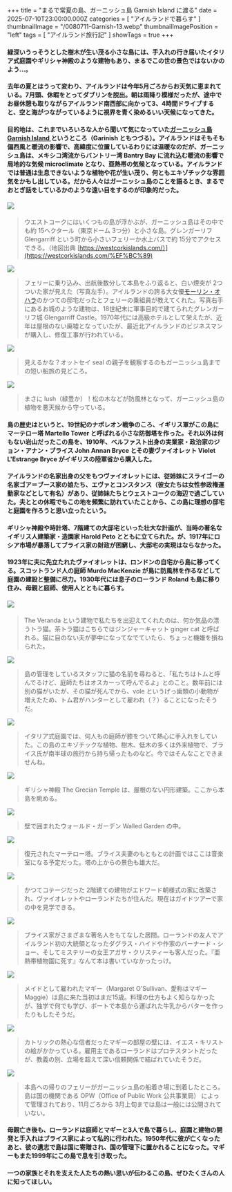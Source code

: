 +++
title = "まるで常夏の島、ガーニッシュ島 Garnish Island に渡る"
date = 2025-07-10T23:00:00.000Z
categories = [ "アイルランドで暮らす" ]
thumbnailImage = "/0080711-Garnish-13.webp"
thumbnailImagePosition = "left"
tags = [ "アイルランド旅行記" ]
showTags = true
+++

#### 緑深いうっそうとした樹木が生い茂る小さな島には、手入れの行き届いたイタリア式庭園やギリシャ神殿のような建物もあり、まるでこの世の景色ではないかのよう...。

<!--more-->

#### 去年の夏とはうって変わり、アイルランドは今年5月ごろからお天気に恵まれている。7月頭、休暇をとってダブリンを脱出。朝は雨降り模様だったが、途中でお昼休憩も取りながらアイルランド南西部に向かって3、4時間ドライブすると、空と海がつながっているように視界を青く染めるいい天候になってきた。

#### 目的地は、これまでいろいろな人から聞いて気になっていた[ガーニッシュ島 Garnish Island ](https://heritageireland.ie/visit/places-to-visit/ilnacullin-garinish-island/)というところ（Garinish ともつづる）。アイルランドはそもそも偏西風と暖流の影響で、高緯度に位置しているわりには温暖なのだが、ガーニッシュ島は、メキシコ湾流からバントリー湾 Bantry Bay に流れ込む暖流の影響で局地的な気候 microclimate となり、亜熱帯の気候となっている。アイルランドでは普通は生息できないような植物や花が生い茂り、何ともエキゾチックな雰囲気をかもし出している。だから人々はガーニッシュ島のことを語るとき、まるでおとぎ話をしているかのような遠い目をするのが印象的だった。  

#### ![](/0080711-Garnish-1.webp)

> ウエストコークにはいくつもの島が浮かぶが、ガーニッシュ島はその中でも約 15ヘクタール（東京ドーム 3つ分）と小さな島。グレンガーリフ Glengarriff という町から小さいフェリーか水上バスで約 15分でアクセスできる。（地図出典 [https://westcorkislands.com/）](https://westcorkislands.com/%EF%BC%89)

![](/0080711-Garnish-3.webp)

> フェリーに乗り込み、出航後数分して本島をふり返ると、白い煙突が 2つついた家が見えた（写真左手）。アイルランドの誇る大女優[モーリン・オハラ](https://www.riastra.com/2021/09/%E3%83%A1%E3%82%A2%E3%83%AA%E3%83%BC%E3%81%AE%E9%81%8B%E5%91%BD/)のかつての邸宅だったとフェリーの乗組員が教えてくれた。写真右手にあるお城のような建物は、18世紀末に軍事目的で建てられたグレンガーリフ城 Glengarriff Castle。1970年代には高級ホテルとして栄えたが、近年は屋根のない廃墟となっていたが、最近北アイルランドのビジネスマンが購入し、修復工事が行われている。

![](/0080711-Garnish-2.webp)

> 見えるかな？オットセイ seal の親子を観察するのもガーニッシュ島までの短い船旅の見どころ。

![](/0080711-Garnish-5.webp)

> まさに lush（緑豊か）！松の木などが防風林となって、ガーニッシュ島の植物を悪天候から守っている。

#### 島の歴史はというと、19世紀のナポレオン戦争のころ、イギリス軍がこの島にマーテロー塔 Martello Tower と呼ばれる小さな防御塔を作った。それ以外は何もない岩山だったこの島を、1910年、ベルファスト出身の実業家・政治家のジョン・アナン・ブライス John Annan Bryce とその妻ヴァイオレット Violet L'Estrange Bryce がイギリスの陸軍省から購入した。

#### アイルランドの名家出身の父をもつヴァイオレットには、従姉妹にスライゴーの名家ゴア＝ブース家の娘たち、エヴァとコンスタンス（彼女たちは女性参政権運動家などとして有名）があり、従姉妹たちとウェストコークの海辺で過ごしていた。夫ととの休暇でもこの地を頻繁に訪れていたことから、この島に理想の邸宅と庭園を作ろうと思い立ったという。

#### ギリシャ神殿や時計塔、7階建ての大邸宅といった壮大な計画が、当時の著名なイギリス人建築家・造園家 Harold Peto とともに立てられた。が、1917年にロシア市場が暴落してブライス家の財政が困窮し、大邸宅の実現はならなかった。

#### 1923年に夫に先立たれたヴァイオレットは、ロンドンの自宅から島に移ってくる。スコットランド人の庭師 Murdo MacKenzie が島に防風林を作るなどして庭園の建設と整備に尽力。1930年代には息子のローランド Roland も島に移り住み、母親と庭師、使用人とともに暮らす。

#### ![](/0080711-Garnish-15.webp)

> The Veranda という建物で私たちを出迎えてくれたのは、何か気品の漂うトラ猫。茶トラ猫はこちらではジンジャーキャット ginger cat と呼ばれる。猫に目のない夫が夢中になってなでていたら、ちょっと機嫌を損ねられた。

![](/0080711-Garnish-14.webp)

> 島の管理をしているスタッフに猫の名前を尋ねると、「私たちはトムと呼んでるけど、庭師たちはオスカーって呼んでるよ」とのこと。数年前には別の猫がいたが、その猫が死んでから、vole というげっ歯類の小動物が増えたため、トム君がハンターとして雇われ（？）ることになったそうだ。 

![](/0080711-Garnish-13.webp)

> イタリア式庭園では、何人もの庭師が膝をついて熱心に手入れをしていた。この島のエキゾチックな植物、樹木、低木の多くは外来植物で、ブライス氏が南半球の旅行から持ち帰ったものなど。今ではそんなことできませんね。

![](/0080711-Garnish-7.webp)

> ギリシャ神殿 The Grecian Temple は、屋根のない円形建築。ここから本島を眺める。

![](/0080711-Garnish-12.webp)

> 壁で囲まれたウォールド・ガーデン Walled Garden の中。

![](/0080711-Garnish-4.webp)

> 復元されたマーテロー塔。ブライス夫妻のもともとの計画ではここは音楽室になる予定だった。塔の上からの景色も雄大だ。

![](/0080711-Garnish-11.webp)

> かつてコテージだった 2階建ての建物がエドワード朝様式の家に改築され、ヴァイオレットやローランドたちが住んだ。現在はガイドツアーで家の中を見学できる。

![](/0080711-Garnish-8.webp)

> ブライス家がさまざまな著名人をもてなした居間。ローランドの友人でアイルランド初の大統領となったダグラス・ハイドや作家のバーナード・ショー、そしてミステリーの女王アガサ・クリスティーも客人だった。『亜熱帯植物園に死す』なんて本は書いていなかったっけ。

![](/0080711-Garnish-9.webp)

> メイドとして雇われたマギー（Margaret O'Sullivan、愛称はマギー Maggie）は島に来た当初はまだ15歳。料理の仕方もよく知らなかったが、独学で何でも学び、ボートで本島から運ばれた牛乳からバターを作ったりもしたそうだ。

![](/0080711-Garnish-10.webp)

> カトリックの熱心な信者だったマギーの部屋の壁には、イエス・キリストの絵がかかっている。雇用主であるローランドはプロテスタントだったが、教義の別、立場を超えて深い信頼関係で結ばれていたそうだ。

![](/0080711-Garnish-6.webp)

> 本島への帰りのフェリーがガーニッシュ島の船着き場に到着したところ。島は国の機関である OPW（Office of Public Work 公共事業局） によって管理されており、11月ごろから 3月上旬までは島は一般には公開されていない。

#### 母親亡き後も、ローランドは庭師とマギーと3人で島で暮らし、庭園と建物の開発と手入れはブライス家によって私的に行われた。1950年代に彼が亡くなったあと、彼の遺志で島は国に寄贈され、国の管理下に置かれることになった。マギーもまた1999年にこの島で息を引き取った。

#### 一つの家族とそれを支えた人たちの熱い思いが伝わるこの島、ぜひたくさんの人に知ってほしい。
